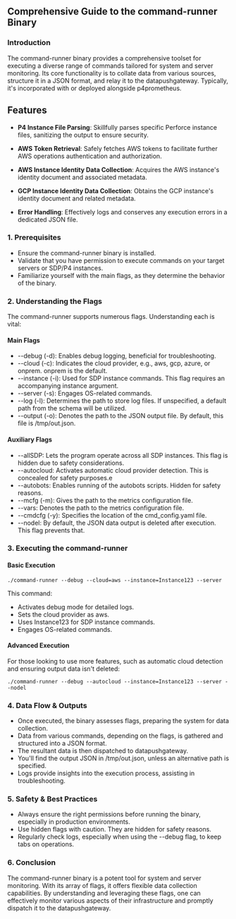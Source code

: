 ## Comprehensive Guide to the command-runner Binary

### Introduction

The command-runner binary provides a comprehensive toolset for executing a diverse range of commands tailored for system and server monitoring. Its core functionality is to collate data from various sources, structure it in a JSON format, and relay it to the datapushgateway. Typically, it's incorporated with or deployed alongside p4prometheus.

## Features

- **P4 Instance File Parsing**: Skillfully parses specific Perforce instance files, sanitizing the output to ensure security.
  
- **AWS Token Retrieval**: Safely fetches AWS tokens to facilitate further AWS operations authentication and authorization.
  
- **AWS Instance Identity Data Collection**: Acquires the AWS instance's identity document and associated metadata.
  
- **GCP Instance Identity Data Collection**: Obtains the GCP instance's identity document and related metadata.
  
- **Error Handling**: Effectively logs and conserves any execution errors in a dedicated JSON file.
  
### 1. Prerequisites

- Ensure the command-runner binary is installed.
- Validate that you have permission to execute commands on your target servers or SDP/P4 instances.
- Familiarize yourself with the main flags, as they determine the behavior of the binary.

### 2. Understanding the Flags

The command-runner supports numerous flags. Understanding each is vital:

#### Main Flags

- --debug (-d): Enables debug logging, beneficial for troubleshooting.
- --cloud (-c): Indicates the cloud provider, e.g., aws, gcp, azure, or onprem. onprem is the default.
- --instance (-i): Used for SDP instance commands. This flag requires an accompanying instance argument.
- --server (-s): Engages OS-related commands.
- --log (-l): Determines the path to store log files. If unspecified, a default path from the schema will be utilized.
- --output (-o): Denotes the path to the JSON output file. By default, this file is /tmp/out.json.

#### Auxiliary Flags

- --allSDP: Lets the program operate across all SDP instances. This flag is hidden due to safety considerations.
- --autocloud: Activates automatic cloud provider detection. This is concealed for safety purposes.e
- --autobots: Enables running of the autobots scripts. Hidden for safety reasons.
- --mcfg (-m): Gives the path to the metrics configuration file.
- --vars: Denotes the path to the metrics configuration file.
- --cmdcfg (-y): Specifies the location of the cmd\_config.yaml file.
- --nodel: By default, the JSON data output is deleted after execution. This flag prevents that.

### 3. Executing the command-runner

#### Basic Execution

```./command-runner --debug --cloud=aws --instance=Instance123 --server```

This command:

- Activates debug mode for detailed logs.
- Sets the cloud provider as aws.
- Uses Instance123 for SDP instance commands.
- Engages OS-related commands.

#### Advanced Execution

For those looking to use more features, such as automatic cloud detection and ensuring output data isn't deleted:

```./command-runner --debug --autocloud --instance=Instance123 --server --nodel```

### 4. Data Flow & Outputs

- Once executed, the binary assesses flags, preparing the system for data collection.
- Data from various commands, depending on the flags, is gathered and structured into a JSON format.
- The resultant data is then dispatched to datapushgateway.
- You'll find the output JSON in /tmp/out.json, unless an alternative path is specified.
- Logs provide insights into the execution process, assisting in troubleshooting.

### 5. Safety & Best Practices

- Always ensure the right permissions before running the binary, especially in production environments.
- Use hidden flags with caution. They are hidden for safety reasons.
- Regularly check logs, especially when using the --debug flag, to keep tabs on operations.

### 6. Conclusion

The command-runner binary is a potent tool for system and server monitoring. With its array of flags, it offers flexible data collection capabilities. By understanding and leveraging these flags, one can effectively monitor various aspects of their infrastructure and promptly dispatch it to the datapushgateway.